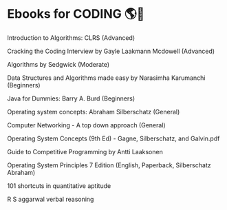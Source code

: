  # Ebooks for CODING 🌎🌠

Introduction to Algorithms: CLRS (Advanced) 

Cracking the Coding Interview by Gayle Laakmann Mcdowell  (Advanced)

Algorithms by Sedgwick (Moderate) 

Data Structures and Algorithms made easy by Narasimha Karumanchi  (Beginners) 

Java for Dummies: Barry A. Burd  (Beginners) 

Operating system concepts: Abraham Silberschatz (General) 

Computer Networking -  A top down approach (General) 

Operating System Concepts (9th Ed) - Gagne, Silberschatz, and Galvin.pdf

Guide to Competitive Programming by Antti Laaksonen 

Operating System Principles 7 Edition (English, Paperback, Silberschatz Abraham)

101 shortcuts in quantitative aptitude

R S aggarwal verbal reasoning
